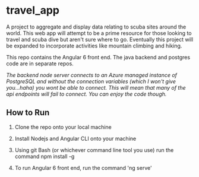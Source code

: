 # travel_app
A project to aggregate and display data relating to scuba sites around the world. This web app will attempt to be a prime resource for those looking to travel and scuba dive but aren't sure where to go. Eventually this project will be expanded to incorporate activities like mountain climbing and hiking.

This repo contains the Angular 6 front end. The java backend and postgres code are in separate repos.

*The backend node server connects to an Azure managed instance of PostgreSQL and without the connection variables (which I won't give you...haha) you wont be able to connect. This will mean that many of the api endpoints will fail to connect. You can enjoy the code though.*

## How to Run

1) Clone the repo onto your local machine

2) Install Nodejs and Angular CLI onto your machine

3) Using git Bash (or whichever command line tool you use) run the command npm install -g

4) To run Angular 6 front end, run the command 'ng serve'
